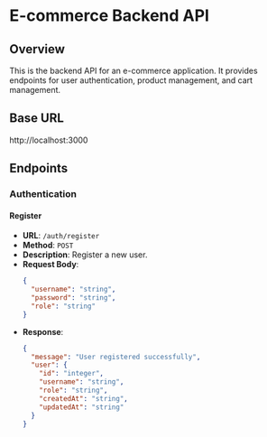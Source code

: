 # E-commerce Backend API

## Overview
This is the backend API for an e-commerce application. It provides endpoints for user authentication, product management, and cart management.

## Base URL
http://localhost:3000

## Endpoints

### Authentication

#### Register
- **URL**: `/auth/register`
- **Method**: `POST`
- **Description**: Register a new user.
- **Request Body**:
  ```json
  {
	"username": "string",
	"password": "string",
	"role": "string"
  }
  ```
- **Response**:
  ```json
  {
    "message": "User registered successfully",
    "user": {
      "id": "integer",
      "username": "string",
      "role": "string",
      "createdAt": "string",
      "updatedAt": "string"
    }
  }
  ```

